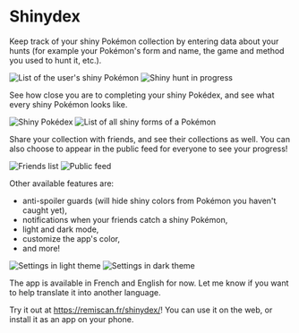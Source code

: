 # Shinydex

Keep track of your shiny Pokémon collection by entering data about your hunts (for example your Pokémon's form and name, the game and method you used to hunt it, etc.).

![List of the user's shiny Pokémon](https://raw.githubusercontent.com/Remiscan/Shinydex/refs/heads/master/images/preview/main.jpg) ![Shiny hunt in progress](https://github.com/Remiscan/Shinydex/blob/master/images/preview/hunts.jpg?raw=true)

See how close you are to completing your shiny Pokédex, and see what every shiny Pokémon looks like.

![Shiny Pokédex](https://github.com/Remiscan/Shinydex/blob/master/images/preview/pokedex.jpg?raw=true) ![List of all shiny forms of a Pokémon](https://github.com/Remiscan/Shinydex/blob/master/images/preview/sprites-viewer.jpg?raw=true)

Share your collection with friends, and see their collections as well. You can also choose to appear in the public feed for everyone to see your progress!

![Friends list](https://github.com/Remiscan/Shinydex/blob/master/images/preview/friends-list.jpg?raw=true) ![Public feed](https://github.com/Remiscan/Shinydex/blob/master/images/preview/public-feed.jpg?raw=true)

Other available features are:
- anti-spoiler guards (will hide shiny colors from Pokémon you haven't caught yet),
- notifications when your friends catch a shiny Pokémon,
- light and dark mode,
- customize the app's color,
- and more!

![Settings in light theme](https://github.com/Remiscan/Shinydex/blob/master/images/preview/settings-light.jpg?raw=true) ![Settings in dark theme](https://github.com/Remiscan/Shinydex/blob/master/images/preview/settings-dark.jpg?raw=true)

The app is available in French and English for now. Let me know if you want to help translate it into another language.

Try it out at <https://remiscan.fr/shinydex/>! You can use it on the web, or install it as an app on your phone.